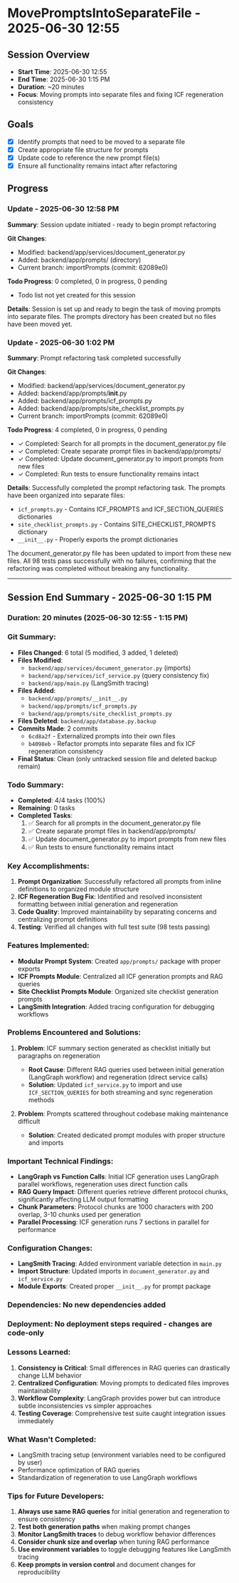 # MovePromptsIntoSeparateFile - 2025-06-30 12:55

## Session Overview
- **Start Time**: 2025-06-30 12:55
- **End Time**: 2025-06-30 1:15 PM
- **Duration**: ~20 minutes
- **Focus**: Moving prompts into separate files and fixing ICF regeneration consistency

## Goals
- [x] Identify prompts that need to be moved to a separate file
- [x] Create appropriate file structure for prompts
- [x] Update code to reference the new prompt file(s)
- [x] Ensure all functionality remains intact after refactoring

## Progress

### Update - 2025-06-30 12:58 PM

**Summary**: Session update initiated - ready to begin prompt refactoring

**Git Changes**:
- Modified: backend/app/services/document_generator.py
- Added: backend/app/prompts/ (directory)
- Current branch: importPrompts (commit: 62089e0)

**Todo Progress**: 0 completed, 0 in progress, 0 pending
- Todo list not yet created for this session

**Details**: Session is set up and ready to begin the task of moving prompts into separate files. The prompts directory has been created but no files have been moved yet.

### Update - 2025-06-30 1:02 PM

**Summary**: Prompt refactoring task completed successfully

**Git Changes**:
- Modified: backend/app/services/document_generator.py
- Added: backend/app/prompts/__init__.py
- Added: backend/app/prompts/icf_prompts.py
- Added: backend/app/prompts/site_checklist_prompts.py
- Current branch: importPrompts (commit: 62089e0)

**Todo Progress**: 4 completed, 0 in progress, 0 pending
- ✓ Completed: Search for all prompts in the document_generator.py file
- ✓ Completed: Create separate prompt files in backend/app/prompts/
- ✓ Completed: Update document_generator.py to import prompts from new files
- ✓ Completed: Run tests to ensure functionality remains intact

**Details**: Successfully completed the prompt refactoring task. The prompts have been organized into separate files:
- `icf_prompts.py` - Contains ICF_PROMPTS and ICF_SECTION_QUERIES dictionaries
- `site_checklist_prompts.py` - Contains SITE_CHECKLIST_PROMPTS dictionary
- `__init__.py` - Properly exports the prompt dictionaries

The document_generator.py file has been updated to import from these new files. All 98 tests pass successfully with no failures, confirming that the refactoring was completed without breaking any functionality.

---

## Session End Summary - 2025-06-30 1:15 PM

### **Duration**: 20 minutes (2025-06-30 12:55 - 1:15 PM)

### **Git Summary**:
- **Files Changed**: 6 total (5 modified, 3 added, 1 deleted)
- **Files Modified**: 
  - `backend/app/services/document_generator.py` (imports)
  - `backend/app/services/icf_service.py` (query consistency fix)
  - `backend/app/main.py` (LangSmith tracing)
- **Files Added**:
  - `backend/app/prompts/__init__.py`
  - `backend/app/prompts/icf_prompts.py`
  - `backend/app/prompts/site_checklist_prompts.py`
- **Files Deleted**: `backend/app/database.py.backup`
- **Commits Made**: 2 commits
  - `6cd8a2f` - Externalized prompts into their own files
  - `b4098eb` - Refactor prompts into separate files and fix ICF regeneration consistency
- **Final Status**: Clean (only untracked session file and deleted backup remain)

### **Todo Summary**:
- **Completed**: 4/4 tasks (100%)
- **Remaining**: 0 tasks
- **Completed Tasks**:
  1. ✅ Search for all prompts in the document_generator.py file
  2. ✅ Create separate prompt files in backend/app/prompts/
  3. ✅ Update document_generator.py to import prompts from new files
  4. ✅ Run tests to ensure functionality remains intact

### **Key Accomplishments**:
1. **Prompt Organization**: Successfully refactored all prompts from inline definitions to organized module structure
2. **ICF Regeneration Bug Fix**: Identified and resolved inconsistent formatting between initial generation and regeneration
3. **Code Quality**: Improved maintainability by separating concerns and centralizing prompt definitions
4. **Testing**: Verified all changes with full test suite (98 tests passing)

### **Features Implemented**:
- **Modular Prompt System**: Created `app/prompts/` package with proper exports
- **ICF Prompts Module**: Centralized all ICF generation prompts and RAG queries
- **Site Checklist Prompts Module**: Organized site checklist generation prompts
- **LangSmith Integration**: Added tracing configuration for debugging workflows

### **Problems Encountered and Solutions**:
1. **Problem**: ICF summary section generated as checklist initially but paragraphs on regeneration
   - **Root Cause**: Different RAG queries used between initial generation (LangGraph workflow) and regeneration (direct service calls)
   - **Solution**: Updated `icf_service.py` to import and use `ICF_SECTION_QUERIES` for both streaming and sync regeneration methods

2. **Problem**: Prompts scattered throughout codebase making maintenance difficult
   - **Solution**: Created dedicated prompt modules with proper structure and imports

### **Important Technical Findings**:
- **LangGraph vs Function Calls**: Initial ICF generation uses LangGraph parallel workflows, regeneration uses direct function calls
- **RAG Query Impact**: Different queries retrieve different protocol chunks, significantly affecting LLM output formatting
- **Chunk Parameters**: Protocol chunks are 1000 characters with 200 overlap, 3-10 chunks used per generation
- **Parallel Processing**: ICF generation runs 7 sections in parallel for performance

### **Configuration Changes**:
- **LangSmith Tracing**: Added environment variable detection in `main.py`
- **Import Structure**: Updated imports in `document_generator.py` and `icf_service.py`
- **Module Exports**: Created proper `__init__.py` for prompt package

### **Dependencies**: No new dependencies added

### **Deployment**: No deployment steps required - changes are code-only

### **Lessons Learned**:
1. **Consistency is Critical**: Small differences in RAG queries can drastically change LLM behavior
2. **Centralized Configuration**: Moving prompts to dedicated files improves maintainability
3. **Workflow Complexity**: LangGraph provides power but can introduce subtle inconsistencies vs simpler approaches
4. **Testing Coverage**: Comprehensive test suite caught integration issues immediately

### **What Wasn't Completed**:
- LangSmith tracing setup (environment variables need to be configured by user)
- Performance optimization of RAG queries
- Standardization of regeneration to use LangGraph workflows

### **Tips for Future Developers**:
1. **Always use same RAG queries** for initial generation and regeneration to ensure consistency
2. **Test both generation paths** when making prompt changes
3. **Monitor LangSmith traces** to debug workflow behavior differences
4. **Consider chunk size and overlap** when tuning RAG performance
5. **Use environment variables** to toggle debugging features like LangSmith tracing
6. **Keep prompts in version control** and document changes for reproducibility